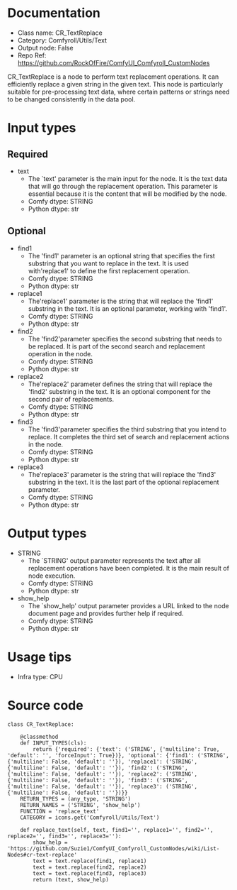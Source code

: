 # Documentation
- Class name: CR_TextReplace
- Category: Comfyroll/Utils/Text
- Output node: False
- Repo Ref: https://github.com/RockOfFire/ComfyUI_Comfyroll_CustomNodes

CR_TextReplace is a node to perform text replacement operations. It can efficiently replace a given string in the given text. This node is particularly suitable for pre-processing text data, where certain patterns or strings need to be changed consistently in the data pool.

# Input types
## Required
- text
    - The `text' parameter is the main input for the node. It is the text data that will go through the replacement operation. This parameter is essential because it is the content that will be modified by the node.
    - Comfy dtype: STRING
    - Python dtype: str
## Optional
- find1
    - The 'find1' parameter is an optional string that specifies the first substring that you want to replace in the text. It is used with'replace1' to define the first replacement operation.
    - Comfy dtype: STRING
    - Python dtype: str
- replace1
    - The'replace1' parameter is the string that will replace the 'find1' substring in the text. It is an optional parameter, working with 'find1'.
    - Comfy dtype: STRING
    - Python dtype: str
- find2
    - The 'find2'parameter specifies the second substring that needs to be replaced. It is part of the second search and replacement operation in the node.
    - Comfy dtype: STRING
    - Python dtype: str
- replace2
    - The'replace2' parameter defines the string that will replace the 'find2' substring in the text. It is an optional component for the second pair of replacements.
    - Comfy dtype: STRING
    - Python dtype: str
- find3
    - The 'find3'parameter specifies the third substring that you intend to replace. It completes the third set of search and replacement actions in the node.
    - Comfy dtype: STRING
    - Python dtype: str
- replace3
    - The'replace3' parameter is the string that will replace the 'find3' substring in the text. It is the last part of the optional replacement parameter.
    - Comfy dtype: STRING
    - Python dtype: str

# Output types
- STRING
    - The `STRING' output parameter represents the text after all replacement operations have been completed. It is the main result of node execution.
    - Comfy dtype: STRING
    - Python dtype: str
- show_help
    - The `show_help' output parameter provides a URL linked to the node document page and provides further help if required.
    - Comfy dtype: STRING
    - Python dtype: str

# Usage tips
- Infra type: CPU

# Source code
```
class CR_TextReplace:

    @classmethod
    def INPUT_TYPES(cls):
        return {'required': {'text': ('STRING', {'multiline': True, 'default': '', 'forceInput': True})}, 'optional': {'find1': ('STRING', {'multiline': False, 'default': ''}), 'replace1': ('STRING', {'multiline': False, 'default': ''}), 'find2': ('STRING', {'multiline': False, 'default': ''}), 'replace2': ('STRING', {'multiline': False, 'default': ''}), 'find3': ('STRING', {'multiline': False, 'default': ''}), 'replace3': ('STRING', {'multiline': False, 'default': ''})}}
    RETURN_TYPES = (any_type, 'STRING')
    RETURN_NAMES = ('STRING', 'show_help')
    FUNCTION = 'replace_text'
    CATEGORY = icons.get('Comfyroll/Utils/Text')

    def replace_text(self, text, find1='', replace1='', find2='', replace2='', find3='', replace3=''):
        show_help = 'https://github.com/Suzie1/ComfyUI_Comfyroll_CustomNodes/wiki/List-Nodes#cr-text-replace'
        text = text.replace(find1, replace1)
        text = text.replace(find2, replace2)
        text = text.replace(find3, replace3)
        return (text, show_help)
```